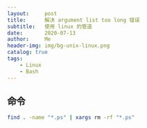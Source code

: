 ```yaml
---
layout:     post
title:      解决 argument list too long 错误
subtitle:   使用 linux 的管道
date:       2020-07-13
author:     Me
header-img: img/bg-unix-linux.png
catalog: true
tags:
    - Linux
    - Bash
---
```


## 命令

```sh
find . -name "*.ps" | xargs rm -rf "*.ps"
```

